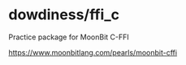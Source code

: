 # dowdiness/ffi_c

Practice package for MoonBit C-FFI

https://www.moonbitlang.com/pearls/moonbit-cffi
